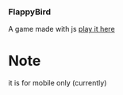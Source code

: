 ### FlappyBird
A  game made with js [play it here](https://murf-y.github.io/flappyBird/)

# Note 
it is for mobile only (currently)
